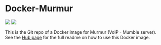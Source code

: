 # Docker-Murmur

[![](https://images.microbadger.com/badges/version/jpchateau/murmur.svg)](https://microbadger.com/images/jpchateau/murmur "Get your own version badge on microbadger.com")
[![](https://images.microbadger.com/badges/image/jpchateau/murmur.svg)](https://microbadger.com/images/jpchateau/murmur "Get your own image badge on microbadger.com")

This is the Git repo of a Docker image for Murmur (VoIP - Mumble server).  
See the [Hub page](https://hub.docker.com/r/jpchateau/murmur/) for the full readme on how to use this Docker image.
